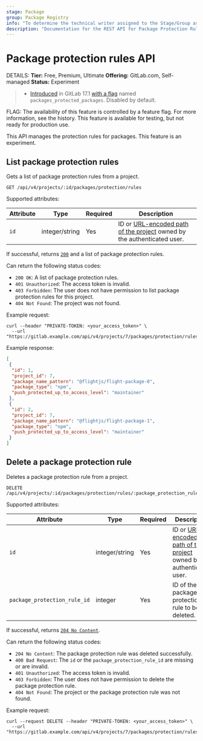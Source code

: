 ```yaml
---
stage: Package
group: Package Registry
info: "To determine the technical writer assigned to the Stage/Group associated with this page, see https://handbook.gitlab.com/handbook/product/ux/technical-writing/#assignments"
description: "Documentation for the REST API for Package Protection Rules in GitLab."
---
```


# Package protection rules API

DETAILS:
**Tier:** Free, Premium, Ultimate
**Offering:** GitLab.com, Self-managed
**Status:** Experiment

> - [Introduced](https://gitlab.com/gitlab-org/gitlab/-/merge_requests/151741) in GitLab 17.1 [with a flag](../administration/feature_flags.md) named `packages_protected_packages`. Disabled by default.

FLAG:
The availability of this feature is controlled by a feature flag.
For more information, see the history.
This feature is available for testing, but not ready for production use.

This API manages the protection rules for packages. This feature is an experiment.

## List package protection rules

Gets a list of package protection rules from a project.

```plaintext
GET /api/v4/projects/:id/packages/protection/rules
```

Supported attributes:

| Attribute                     | Type            | Required | Description                    |
|-------------------------------|-----------------|----------|--------------------------------|
| `id`                          | integer/string  | Yes      | ID or [URL-encoded path of the project](rest/index.md#namespaced-path-encoding) owned by the authenticated user. |

If successful, returns [`200`](rest/index.md#status-codes) and a list of package protection rules.

Can return the following status codes:

- `200 OK`: A list of package protection rules.
- `401 Unauthorized`: The access token is invalid.
- `403 Forbidden`: The user does not have permission to list package protection rules for this project.
- `404 Not Found`: The project was not found.

Example request:

```shell
curl --header "PRIVATE-TOKEN: <your_access_token>" \
  --url "https://gitlab.example.com/api/v4/projects/7/packages/protection/rules"
```

Example response:

```json
[
 {
  "id": 1,
  "project_id": 7,
  "package_name_pattern": "@flightjs/flight-package-0",
  "package_type": "npm",
  "push_protected_up_to_access_level": "maintainer"
 },
 {
  "id": 2,
  "project_id": 7,
  "package_name_pattern": "@flightjs/flight-package-1",
  "package_type": "npm",
  "push_protected_up_to_access_level": "maintainer"
 }
]
```

## Delete a package protection rule

Deletes a package protection rule from a project.

```plaintext
DELETE /api/v4/projects/:id/packages/protection/rules/:package_protection_rule_id
```

Supported attributes:

| Attribute                     | Type            | Required | Description                    |
|-------------------------------|-----------------|----------|--------------------------------|
| `id`                          | integer/string  | Yes      | ID or [URL-encoded path of the project](rest/index.md#namespaced-path-encoding) owned by the authenticated user. |
| `package_protection_rule_id`  | integer         | Yes      | ID of the package protection rule to be deleted. |

If successful, returns [`204 No Content`](rest/index.md#status-codes).

Can return the following status codes:

- `204 No Content`: The package protection rule was deleted successfully.
- `400 Bad Request`: The `id` or the `package_protection_rule_id` are missing or are invalid.
- `401 Unauthorized`: The access token is invalid.
- `403 Forbidden`: The user does not have permission to delete the package protection rule.
- `404 Not Found`: The project or the package protection rule was not found.

Example request:

```shell
curl --request DELETE --header "PRIVATE-TOKEN: <your_access_token>" \
  --url "https://gitlab.example.com/api/v4/projects/7/packages/protection/rules/32"
```
